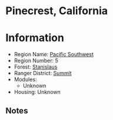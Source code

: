 
Pinecrest, California
=====================
  
# Information  
* Region Name: [Pacific Southwest]()  
* Region Number: 5  
* Forest: [Stanislaus](http://www.fs.usda.gov/stanislaus/)  
* Ranger District: [Summit]()  
* Modules:  
  - Unknown  
* Housing: Unknown  
  
## Notes

